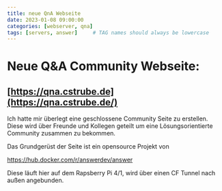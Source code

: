 ```yaml
---
title: neue QnA Webseite
date: 2023-01-08 09:00:00
categories: [webserver, qna]
tags: [servers, answer]     # TAG names should always be lowercase
---
```


# Neue Q&A Community Webseite:

## [https://qna.cstrube.de](https://qna.cstrube.de/)

Ich hatte mir überlegt eine geschlossene Community Seite zu erstellen. Diese wird über Freunde und Kollegen geteilt um eine Lösungsorientierte Community zusammen zu bekommen.

Das Grundgerüst der Seite ist ein opensource Projekt von 

https://hub.docker.com/r/answerdev/answer


Diese läuft hier auf dem Rapsberry Pi 4/1, wird über einen CF Tunnel nach außen angebunden.



